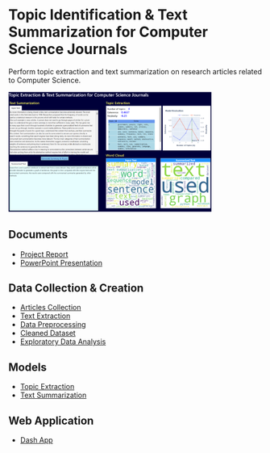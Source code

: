 # Topic Identification & Text Summarization for Computer Science Journals

Perform topic extraction and text summarization on research articles related to Computer Science.

<img src="https://github.com/nphan20181/nlp_project/blob/main/app_main.png" width="80%" height="80%" />

## Documents

 - [Project Report](https://github.com/nphan20181/nlp_project/blob/main/documents/Group%204%20-%20Final%20Report.pdf)
 - [PowerPoint Presentation](https://github.com/nphan20181/nlp_project/blob/main/documents/NLP_Project_Powerpoint.pdf)

## Data Collection & Creation

 - [Articles Collection](https://github.com/nphan20181/nlp_project/blob/main/articles_collection.ipynb)
 - [Text Extraction](https://github.com/nphan20181/nlp_project/blob/main/text_extraction.ipynb)
 - [Data Preprocessing](https://github.com/nphan20181/nlp_project/blob/main/data_preprocessing.ipynb)
 - [Cleaned Dataset](https://github.com/nphan20181/nlp_project/blob/main/data/data_cleaned.csv)
 - [Exploratory Data Analysis](https://github.com/nphan20181/nlp_project/blob/main/eda.ipynb)

## Models

 - [Topic Extraction](https://github.com/nphan20181/nlp_project/blob/main/topic_extraction.ipynb)
 - [Text Summarization](https://github.com/nphan20181/nlp_project/blob/main/TextSummarizationFinal.ipynb)

## Web Application

 - [Dash App](https://github.com/nphan20181/nlp_project/blob/main/web_app.ipynb)
